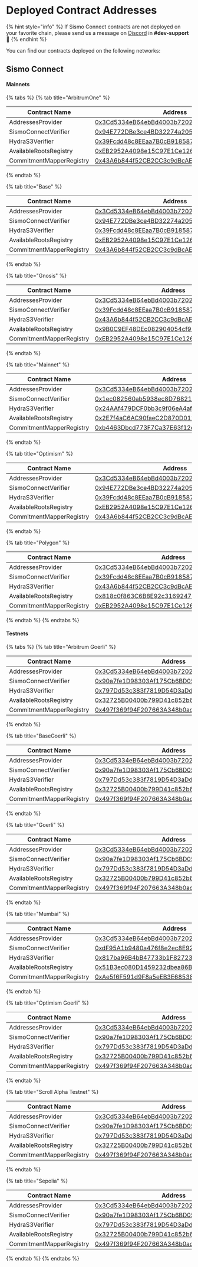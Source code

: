 # Deployed Contract Addresses

{% hint style="info" %}
If Sismo Connect contracts are not deployed on your favorite chain, please send us a message on [Discord](https://discord.gg/sismo) in **#dev-support** 🙂
{% endhint %}

You can find our contracts deployed on the following networks:

## Sismo Connect

#### Mainnets

{% tabs %}
{% tab title="ArbitrumOne" %}
<table><thead><tr><th width="268">Contract Name</th><th width="464">Address</th></tr></thead><tbody><tr><td>AddressesProvider</td><td><a href="https://arbiscan.io/address/0x3Cd5334eB64ebBd4003b72022CC25465f1BFcEe6">0x3Cd5334eB64ebBd4003b72022CC25465f1BFcEe6</a></td></tr><tr><td>SismoConnectVerifier</td><td><a href="https://arbiscan.io/address/0x94E772DBe3ce4BD32274a2053C444C802Bb836A5">0x94E772DBe3ce4BD32274a2053C444C802Bb836A5</a></td></tr><tr><td>HydraS3Verifier</td><td><a href="https://arbiscan.io/address/0x39Fcdd48c8EEaa7B0cB918587C22143fE803fAA2">0x39Fcdd48c8EEaa7B0cB918587C22143fE803fAA2</a></td></tr><tr><td>AvailableRootsRegistry</td><td><a href="https://arbiscan.io/address/0xEB2952A4098e15C97E1Ce126FE479f27E2FFB40c">0xEB2952A4098e15C97E1Ce126FE479f27E2FFB40c</a></td></tr><tr><td>CommitmentMapperRegistry</td><td><a href="https://arbiscan.io/address/0x43A6b844f52CB2CC3c9dBcAE9D853B21fF05c4bD">0x43A6b844f52CB2CC3c9dBcAE9D853B21fF05c4bD</a></td></tr></tbody></table>
{% endtab %}

{% tab title="Base" %}
<table><thead><tr><th width="268">Contract Name</th><th width="464">Address</th></tr></thead><tbody><tr><td>AddressesProvider</td><td><a href="https://basescan.org/address/0x3Cd5334eB64ebBd4003b72022CC25465f1BFcEe6">0x3Cd5334eB64ebBd4003b72022CC25465f1BFcEe6</a></td></tr><tr><td>SismoConnectVerifier</td><td><a href="https://basescan.org/address/0x94E772DBe3ce4BD32274a2053C444C802Bb836A5">0x94E772DBe3ce4BD32274a2053C444C802Bb836A5</a></td></tr><tr><td>HydraS3Verifier</td><td><a href="https://basescan.org/address/0x39Fcdd48c8EEaa7B0cB918587C22143fE803fAA2">0x39Fcdd48c8EEaa7B0cB918587C22143fE803fAA2</a></td></tr><tr><td>AvailableRootsRegistry</td><td><a href="https://basescan.org/address/0xEB2952A4098e15C97E1Ce126FE479f27E2FFB40c">0xEB2952A4098e15C97E1Ce126FE479f27E2FFB40c</a></td></tr><tr><td>CommitmentMapperRegistry</td><td><a href="https://basescan.org/address/0x43A6b844f52CB2CC3c9dBcAE9D853B21fF05c4bD">0x43A6b844f52CB2CC3c9dBcAE9D853B21fF05c4bD</a></td></tr></tbody></table>
{% endtab %}

{% tab title="Gnosis" %}
<table><thead><tr><th width="268">Contract Name</th><th width="464">Address</th></tr></thead><tbody><tr><td>AddressesProvider</td><td><a href="https://gnosisscan.io/address/0x3Cd5334eB64ebBd4003b72022CC25465f1BFcEe6">0x3Cd5334eB64ebBd4003b72022CC25465f1BFcEe6</a></td></tr><tr><td>SismoConnectVerifier</td><td><a href="https://gnosisscan.io/address/0x39Fcdd48c8EEaa7B0cB918587C22143fE803fAA2">0x39Fcdd48c8EEaa7B0cB918587C22143fE803fAA2</a></td></tr><tr><td>HydraS3Verifier</td><td><a href="https://gnosisscan.io/address/0x43A6b844f52CB2CC3c9dBcAE9D853B21fF05c4bD">0x43A6b844f52CB2CC3c9dBcAE9D853B21fF05c4bD</a></td></tr><tr><td>AvailableRootsRegistry</td><td><a href="https://gnosisscan.io/address/0x9B0C9EF48DEc082904054cf9183878E1f4e04D79">0x9B0C9EF48DEc082904054cf9183878E1f4e04D79</a></td></tr><tr><td>CommitmentMapperRegistry</td><td><a href="https://gnosisscan.io/address/0xEB2952A4098e15C97E1Ce126FE479f27E2FFB40c">0xEB2952A4098e15C97E1Ce126FE479f27E2FFB40c</a></td></tr></tbody></table>
{% endtab %}

{% tab title="Mainnet" %}
<table><thead><tr><th width="268">Contract Name</th><th width="464">Address</th></tr></thead><tbody><tr><td>AddressesProvider</td><td><a href="https://etherscan.io/address/0x3Cd5334eB64ebBd4003b72022CC25465f1BFcEe6">0x3Cd5334eB64ebBd4003b72022CC25465f1BFcEe6</a></td></tr><tr><td>SismoConnectVerifier</td><td><a href="https://etherscan.io/address/0x1ec082560ab5938ec8D768211684D57089F4D73c">0x1ec082560ab5938ec8D768211684D57089F4D73c</a></td></tr><tr><td>HydraS3Verifier</td><td><a href="https://etherscan.io/address/0x24AAf479DCF0bb3c9f06eA4af0E0e620451a47C5">0x24AAf479DCF0bb3c9f06eA4af0E0e620451a47C5</a></td></tr><tr><td>AvailableRootsRegistry</td><td><a href="https://etherscan.io/address/0x2E7f4aC6AC90faeC2D870D012A3BCDBcF792B25C">0x2E7f4aC6AC90faeC2D870D012A3BCDBcF792B25C</a></td></tr><tr><td>CommitmentMapperRegistry</td><td><a href="https://etherscan.io/address/0xb4463Dbcd773F7Ca37E63f12dce9852e59dC86C9">0xb4463Dbcd773F7Ca37E63f12dce9852e59dC86C9</a></td></tr></tbody></table>
{% endtab %}

{% tab title="Optimism" %}
<table><thead><tr><th width="268">Contract Name</th><th width="464">Address</th></tr></thead><tbody><tr><td>AddressesProvider</td><td><a href="https://optimistic.etherscan.io/address/0x3Cd5334eB64ebBd4003b72022CC25465f1BFcEe6">0x3Cd5334eB64ebBd4003b72022CC25465f1BFcEe6</a></td></tr><tr><td>SismoConnectVerifier</td><td><a href="https://optimistic.etherscan.io/address/0x94E772DBe3ce4BD32274a2053C444C802Bb836A5">0x94E772DBe3ce4BD32274a2053C444C802Bb836A5</a></td></tr><tr><td>HydraS3Verifier</td><td><a href="https://optimistic.etherscan.io/address/0x39Fcdd48c8EEaa7B0cB918587C22143fE803fAA2">0x39Fcdd48c8EEaa7B0cB918587C22143fE803fAA2</a></td></tr><tr><td>AvailableRootsRegistry</td><td><a href="https://optimistic.etherscan.io/address/0xEB2952A4098e15C97E1Ce126FE479f27E2FFB40c">0xEB2952A4098e15C97E1Ce126FE479f27E2FFB40c</a></td></tr><tr><td>CommitmentMapperRegistry</td><td><a href="https://optimistic.etherscan.io/address/0x43A6b844f52CB2CC3c9dBcAE9D853B21fF05c4bD">0x43A6b844f52CB2CC3c9dBcAE9D853B21fF05c4bD</a></td></tr></tbody></table>
{% endtab %}

{% tab title="Polygon" %}
<table><thead><tr><th width="268">Contract Name</th><th width="464">Address</th></tr></thead><tbody><tr><td>AddressesProvider</td><td><a href="https://polygonscan.com/address/0x3cd5334eb64ebbd4003b72022cc25465f1bfcee6">0x3Cd5334eB64ebBd4003b72022CC25465f1BFcEe6</a></td></tr><tr><td>SismoConnectVerifier</td><td><a href="https://polygonscan.com/address/0x39Fcdd48c8EEaa7B0cB918587C22143fE803fAA2#code">0x39Fcdd48c8EEaa7B0cB918587C22143fE803fAA2</a></td></tr><tr><td>HydraS3Verifier</td><td><a href="https://polygonscan.com/address/0x43A6b844f52CB2CC3c9dBcAE9D853B21fF05c4bD">0x43A6b844f52CB2CC3c9dBcAE9D853B21fF05c4bD</a></td></tr><tr><td>AvailableRootsRegistry</td><td><a href="https://polygonscan.com/address/0x818c0f863C6B8E92c316924711bfEb2D903B4A77">0x818c0f863C6B8E92c316924711bfEb2D903B4A77</a></td></tr><tr><td>CommitmentMapperRegistry</td><td><a href="https://polygonscan.com/address/0xEB2952A4098e15C97E1Ce126FE479f27E2FFB40c">0xEB2952A4098e15C97E1Ce126FE479f27E2FFB40c</a></td></tr></tbody></table>
{% endtab %}
{% endtabs %}

#### Testnets&#x20;

{% tabs %}
{% tab title="Arbitrum Goerli" %}
<table><thead><tr><th width="267">Contract Name</th><th width="464">Address</th></tr></thead><tbody><tr><td>AddressesProvider</td><td><a href="https://goerli.arbiscan.io/address/0x3Cd5334eB64ebBd4003b72022CC25465f1BFcEe6">0x3Cd5334eB64ebBd4003b72022CC25465f1BFcEe6</a></td></tr><tr><td>SismoConnectVerifier</td><td><a href="https://goerli.arbiscan.io/address/0x90a7fe1D98303Af175Cb6BD0564D5a643Ba1a3c5">0x90a7fe1D98303Af175Cb6BD0564D5a643Ba1a3c5</a></td></tr><tr><td>HydraS3Verifier</td><td><a href="https://goerli.arbiscan.io/address/0x797Dd53c383f7819D54D3aDd6b90c7Ba67E89952">0x797Dd53c383f7819D54D3aDd6b90c7Ba67E89952</a></td></tr><tr><td>AvailableRootsRegistry</td><td><a href="https://goerli.arbiscan.io/address/0x32725B00400b799D41c852b6Fd94604e10cb487F">0x32725B00400b799D41c852b6Fd94604e10cb487F</a></td></tr><tr><td>CommitmentMapperRegistry</td><td><a href="https://goerli.arbiscan.io/address/0x497f369f94F207663A348b0ac085397C71279bf5">0x497f369f94F207663A348b0ac085397C71279bf5</a></td></tr></tbody></table>
{% endtab %}

{% tab title="BaseGoerli" %}
<table><thead><tr><th width="267">Contract Name</th><th width="464">Address</th></tr></thead><tbody><tr><td>AddressesProvider</td><td><a href="https://goerli.basescan.org/address/0x3Cd5334eB64ebBd4003b72022CC25465f1BFcEe6">0x3Cd5334eB64ebBd4003b72022CC25465f1BFcEe6</a></td></tr><tr><td>SismoConnectVerifier</td><td><a href="https://goerli.basescan.org/address/0x90a7fe1D98303Af175Cb6BD0564D5a643Ba1a3c5">0x90a7fe1D98303Af175Cb6BD0564D5a643Ba1a3c5</a></td></tr><tr><td>HydraS3Verifier</td><td><a href="https://goerli.basescan.org/address/0x797Dd53c383f7819D54D3aDd6b90c7Ba67E89952">0x797Dd53c383f7819D54D3aDd6b90c7Ba67E89952</a></td></tr><tr><td>AvailableRootsRegistry</td><td><a href="https://goerli.basescan.org/address/0x32725B00400b799D41c852b6Fd94604e10cb487F">0x32725B00400b799D41c852b6Fd94604e10cb487F</a></td></tr><tr><td>CommitmentMapperRegistry</td><td><a href="https://goerli.basescan.org/address/0x497f369f94F207663A348b0ac085397C71279bf5">0x497f369f94F207663A348b0ac085397C71279bf5</a></td></tr></tbody></table>
{% endtab %}

{% tab title="Goerli" %}
<table><thead><tr><th width="267">Contract Name</th><th width="464">Address</th></tr></thead><tbody><tr><td>AddressesProvider</td><td><a href="https://goerli.etherscan.io/address/0x3Cd5334eB64ebBd4003b72022CC25465f1BFcEe6">0x3Cd5334eB64ebBd4003b72022CC25465f1BFcEe6</a></td></tr><tr><td>SismoConnectVerifier</td><td><a href="https://goerli.etherscan.io/address/0x90a7fe1D98303Af175Cb6BD0564D5a643Ba1a3c5">0x90a7fe1D98303Af175Cb6BD0564D5a643Ba1a3c5</a></td></tr><tr><td>HydraS3Verifier</td><td><a href="https://goerli.etherscan.io/address/0x797Dd53c383f7819D54D3aDd6b90c7Ba67E89952">0x797Dd53c383f7819D54D3aDd6b90c7Ba67E89952</a></td></tr><tr><td>AvailableRootsRegistry</td><td><a href="https://goerli.etherscan.io/address/0x32725B00400b799D41c852b6Fd94604e10cb487F">0x32725B00400b799D41c852b6Fd94604e10cb487F</a></td></tr><tr><td>CommitmentMapperRegistry</td><td><a href="https://goerli.etherscan.io/address/0x497f369f94F207663A348b0ac085397C71279bf5">0x497f369f94F207663A348b0ac085397C71279bf5</a></td></tr></tbody></table>
{% endtab %}

{% tab title="Mumbai" %}
<table><thead><tr><th width="267">Contract Name</th><th width="464">Address</th></tr></thead><tbody><tr><td>AddressesProvider</td><td><a href="https://mumbai.polygonscan.com/address/0x3Cd5334eB64ebBd4003b72022CC25465f1BFcEe6">0x3Cd5334eB64ebBd4003b72022CC25465f1BFcEe6</a></td></tr><tr><td>SismoConnectVerifier</td><td><a href="https://mumbai.polygonscan.com/address/0xdF95A1b9480a476f8e2ec8E9261fA66cDB96A6b1">0xdF95A1b9480a476f8e2ec8E9261fA66cDB96A6b1</a></td></tr><tr><td>HydraS3Verifier</td><td><a href="https://mumbai.polygonscan.com/address/0x817ba96B4bB47733b1F827239B5C549267340398">0x817ba96B4bB47733b1F827239B5C549267340398</a></td></tr><tr><td>AvailableRootsRegistry</td><td><a href="https://mumbai.polygonscan.com/address/0x51B3ec080D1459232dbea86B751F75b5204a4abC">0x51B3ec080D1459232dbea86B751F75b5204a4abC</a></td></tr><tr><td>CommitmentMapperRegistry</td><td><a href="https://mumbai.polygonscan.com/address/0xAe5f6F591d9F8a5eEB3E6853888B0E80eC9B25E4">0xAe5f6F591d9F8a5eEB3E6853888B0E80eC9B25E4</a></td></tr></tbody></table>
{% endtab %}

{% tab title="Optimism Goerli" %}
<table><thead><tr><th width="267">Contract Name</th><th width="464">Address</th></tr></thead><tbody><tr><td>AddressesProvider</td><td><a href="https://goerli-optimism.etherscan.io/address/0x3Cd5334eB64ebBd4003b72022CC25465f1BFcEe6">0x3Cd5334eB64ebBd4003b72022CC25465f1BFcEe6</a></td></tr><tr><td>SismoConnectVerifier</td><td><a href="https://goerli-optimism.etherscan.io/address/0x90a7fe1D98303Af175Cb6BD0564D5a643Ba1a3c5">0x90a7fe1D98303Af175Cb6BD0564D5a643Ba1a3c5</a></td></tr><tr><td>HydraS3Verifier</td><td><a href="https://goerli-optimism.etherscan.io/address/0x797Dd53c383f7819D54D3aDd6b90c7Ba67E89952">0x797Dd53c383f7819D54D3aDd6b90c7Ba67E89952</a></td></tr><tr><td>AvailableRootsRegistry</td><td><a href="https://goerli-optimism.etherscan.io/address/0x32725B00400b799D41c852b6Fd94604e10cb487F">0x32725B00400b799D41c852b6Fd94604e10cb487F</a></td></tr><tr><td>CommitmentMapperRegistry</td><td><a href="https://goerli-optimism.etherscan.io/address/0x497f369f94F207663A348b0ac085397C71279bf5">0x497f369f94F207663A348b0ac085397C71279bf5</a></td></tr></tbody></table>
{% endtab %}

{% tab title="Scroll Alpha Testnet" %}
<table><thead><tr><th width="267">Contract Name</th><th width="464">Address</th></tr></thead><tbody><tr><td>AddressesProvider</td><td><a href="https://scrollscan.co/address/0x3Cd5334eB64ebBd4003b72022CC25465f1BFcEe6">0x3Cd5334eB64ebBd4003b72022CC25465f1BFcEe6</a></td></tr><tr><td>SismoConnectVerifier</td><td><a href="https://scrollscan.co/address/0x90a7fe1D98303Af175Cb6BD0564D5a643Ba1a3c5">0x90a7fe1D98303Af175Cb6BD0564D5a643Ba1a3c5</a></td></tr><tr><td>HydraS3Verifier</td><td><a href="https://scrollscan.co/address/0x797Dd53c383f7819D54D3aDd6b90c7Ba67E89952">0x797Dd53c383f7819D54D3aDd6b90c7Ba67E89952</a></td></tr><tr><td>AvailableRootsRegistry</td><td><a href="https://scrollscan.co/address/0x32725B00400b799D41c852b6Fd94604e10cb487F">0x32725B00400b799D41c852b6Fd94604e10cb487F</a></td></tr><tr><td>CommitmentMapperRegistry</td><td><a href="https://scrollscan.co/address/0x497f369f94F207663A348b0ac085397C71279bf5">0x497f369f94F207663A348b0ac085397C71279bf5</a></td></tr></tbody></table>
{% endtab %}

{% tab title="Sepolia" %}
<table><thead><tr><th width="267">Contract Name</th><th width="464">Address</th></tr></thead><tbody><tr><td>AddressesProvider</td><td><a href="https://sepolia.etherscan.io/address/0x3Cd5334eB64ebBd4003b72022CC25465f1BFcEe6">0x3Cd5334eB64ebBd4003b72022CC25465f1BFcEe6</a></td></tr><tr><td>SismoConnectVerifier</td><td><a href="https://sepolia.etherscan.io/address/0x90a7fe1D98303Af175Cb6BD0564D5a643Ba1a3c5">0x90a7fe1D98303Af175Cb6BD0564D5a643Ba1a3c5</a></td></tr><tr><td>HydraS3Verifier</td><td><a href="https://sepolia.etherscan.io/address/0x797Dd53c383f7819D54D3aDd6b90c7Ba67E89952">0x797Dd53c383f7819D54D3aDd6b90c7Ba67E89952</a></td></tr><tr><td>AvailableRootsRegistry</td><td><a href="https://sepolia.etherscan.io/address/0x32725B00400b799D41c852b6Fd94604e10cb487F">0x32725B00400b799D41c852b6Fd94604e10cb487F</a></td></tr><tr><td>CommitmentMapperRegistry</td><td><a href="https://sepolia.etherscan.io/address/0x497f369f94F207663A348b0ac085397C71279bf5">0x497f369f94F207663A348b0ac085397C71279bf5</a></td></tr></tbody></table>
{% endtab %}
{% endtabs %}
